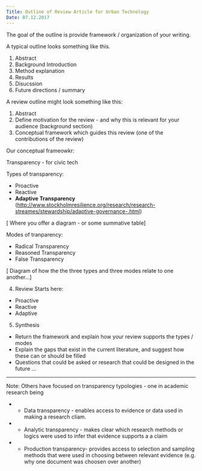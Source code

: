 ```yaml
---
Title: Outline of Review Article for Urban Technology
Date: 07.12.2017
---
```


The goal of the outline is provide framework / organization of your writing. 

A typical outline looks something like this. 

1. Abstract
2. Background Introduction
3. Method explanation
4. Results
5. Disucssion
6. Future directions / summary


A review outline might look something like this: 

1. Abstract
2. Define motivation for the review - and why this is relevant for your audience (background section)
3. Conceptual framework which guides this review (one of the contributions of the review)

Our conceptual frameowkr: 

Transparency - for civic tech 

Types of transparency: 
- Proactive
- Reactive
- **Adaptive Transparency** (http://www.stockholmresilience.org/research/research-streames/stewardship/adaptive-governance-.html)

[ Where you offer a diagram - or some summative table]

Modes of tranparency: 
- Radical Transparency 
- Reasoned Transparency
- False Transparency 

[ Diagram of how the the three types and three modes relate to one another...]

4. Review Starts here: 
- Proactive
- Reactive 
- Adaptive 

5. Synthesis

- Return the framework and explain how your review supports the types / modes 
- Explain the gaps that exist in the current literature, and suggest how these can or should be filled
- Questions that could be asked or research that could be designed in the future ... 

---

Note: Others have focused on transparency typologies - one in academic research being

- - Data transparency - enables access to evidence or data used in making a research cliam. 
- - Analytic transparency - makes clear which research methods or logics were used to infer that evidence supports a a claim 
- - Production transparency- provides access to selection and sampling methods that were used in choosing between relevant evidence (e.g. why one document was choosen over another)
